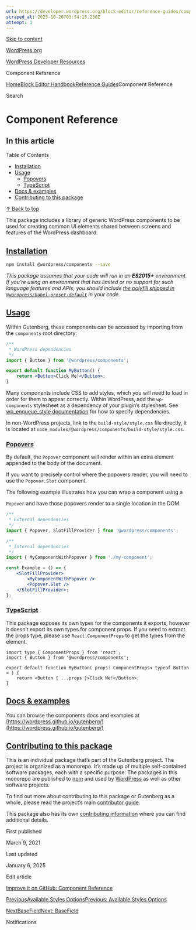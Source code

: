 ```yaml
---
url: https://developer.wordpress.org/block-editor/reference-guides/components
scraped_at: 2025-10-20T03:54:15.230Z
attempt: 1
---
```


[Skip to content](https://developer.wordpress.org/block-editor/reference-guides/components/#wp--skip-link--target)

[WordPress.org](https://wordpress.org/)

[WordPress Developer Resources](https://developer.wordpress.org/)

Component Reference


[Home](https://developer.wordpress.org/)[Block Editor Handbook](https://developer.wordpress.org/block-editor/)[Reference Guides](https://developer.wordpress.org/block-editor/reference-guides/)Component Reference

Search

# Component Reference

## In this article

Table of Contents

- [Installation](https://developer.wordpress.org/block-editor/reference-guides/components/#installation)
- [Usage](https://developer.wordpress.org/block-editor/reference-guides/components/#usage)
  - [Popovers](https://developer.wordpress.org/block-editor/reference-guides/components/#popovers)
  - [TypeScript](https://developer.wordpress.org/block-editor/reference-guides/components/#typescript)
- [Docs & examples](https://developer.wordpress.org/block-editor/reference-guides/components/#docs-examples)
- [Contributing to this package](https://developer.wordpress.org/block-editor/reference-guides/components/#contributing-to-this-package)

[↑ Back to top](https://developer.wordpress.org/block-editor/reference-guides/components/#wp--skip-link--target)

This package includes a library of generic WordPress components to be used for creating common UI elements shared between screens and features of the WordPress dashboard.

## [Installation](https://developer.wordpress.org/block-editor/reference-guides/components/\#installation)

```bash
npm install @wordpress/components --save

```

_This package assumes that your code will run in an **ES2015+** environment. If you’re using an environment that has limited or no support for such language features and APIs, you should include [the polyfill shipped in `@wordpress/babel-preset-default`](https://github.com/WordPress/gutenberg/tree/HEAD/packages/babel-preset-default#polyfill) in your code._

## [Usage](https://developer.wordpress.org/block-editor/reference-guides/components/\#usage)

Within Gutenberg, these components can be accessed by importing from the `components` root directory:

```jsx
/**
 * WordPress dependencies
 */
import { Button } from '@wordpress/components';

export default function MyButton() {
    return <Button>Click Me!</Button>;
}

```

Many components include CSS to add styles, which you will need to load in order for them to appear correctly. Within WordPress, add the `wp-components` stylesheet as a dependency of your plugin’s stylesheet. See [wp\_enqueue\_style documentation](https://developer.wordpress.org/reference/functions/wp_enqueue_style/#parameters) for how to specify dependencies.

In non-WordPress projects, link to the `build-style/style.css` file directly, it is located at `node_modules/@wordpress/components/build-style/style.css`.

### [Popovers](https://developer.wordpress.org/block-editor/reference-guides/components/\#popovers)

By default, the `Popover` component will render within an extra element appended to the body of the document.

If you want to precisely control where the popovers render, you will need to use the `Popover.Slot` component.

The following example illustrates how you can wrap a component using a

`Popover` and have those popovers render to a single location in the DOM.

```jsx
/**
 * External dependencies
 */
import { Popover, SlotFillProvider } from '@wordpress/components';

/**
 * Internal dependencies
 */
import { MyComponentWithPopover } from './my-component';

const Example = () => {
    <SlotFillProvider>
        <MyComponentWithPopover />
        <Popover.Slot />
    </SlotFillProvider>;
};

```

### [TypeScript](https://developer.wordpress.org/block-editor/reference-guides/components/\#typescript)

This package exposes its own types for the components it exports, however it doesn’t export its own types for component props. If you need to extract the props type, please use `React.ComponentProps` to get the types from the element.

```tsx
import type { ComponentProps } from 'react';
import { Button } from '@wordpress/components';

export default function MyButton( props: ComponentProps< typeof Button > ) {
    return <Button { ...props }>Click Me!</Button>;
}

```

## [Docs & examples](https://developer.wordpress.org/block-editor/reference-guides/components/\#docs-examples)

You can browse the components docs and examples at [https://wordpress.github.io/gutenberg/](https://wordpress.github.io/gutenberg/)

## [Contributing to this package](https://developer.wordpress.org/block-editor/reference-guides/components/\#contributing-to-this-package)

This is an individual package that’s part of the Gutenberg project. The project is organized as a monorepo. It’s made up of multiple self-contained software packages, each with a specific purpose. The packages in this monorepo are published to [npm](https://www.npmjs.com/) and used by [WordPress](https://make.wordpress.org/core/) as well as other software projects.

To find out more about contributing to this package or Gutenberg as a whole, please read the project’s main [contributor guide](https://github.com/WordPress/gutenberg/tree/HEAD/CONTRIBUTING.md).

This package also has its own [contributing information](https://github.com/WordPress/gutenberg/tree/HEAD/packages/components/CONTRIBUTING.md) where you can find additional details.

First published

March 9, 2021

Last updated

January 6, 2025

Edit article

[Improve it on GitHub: Component Reference](https://github.com/WordPress/gutenberg/edit/trunk/packages/components/README.md)

[PreviousAvailable Styles OptionsPrevious: Available Styles Options](https://developer.wordpress.org/block-editor/reference-guides/theme-json-reference/styles-versions/)

[NextBaseFieldNext: BaseField](https://developer.wordpress.org/block-editor/reference-guides/components/base-field/)

Notifications